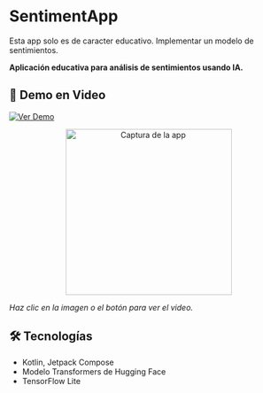 # SentimentApp
Esta app solo es de caracter educativo. Implementar un modelo de sentimientos.

**Aplicación educativa para análisis de sentimientos usando IA.**  

## 📱 Demo en Video  
[![Ver Demo](https://img.shields.io/badge/VER_DEMO-FF6B35?style=for-the-badge&logo=github&logoColor=white)](sentimentApp_demo.mp4)  

<div align="center">
  <a href="sentiment_app.mp4">
    <img src="screenshot.png" alt="Captura de la app" width="300">
  </a>
</div>  

*Haz clic en la imagen o el botón para ver el video.*  

## 🛠️ Tecnologías  
- Kotlin, Jetpack Compose  
- Modelo Transformers de Hugging Face  
- TensorFlow Lite  
